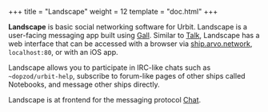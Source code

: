 +++
title = "Landscape"
weight = 12
template = "doc.html"
+++

**Landscape** is basic social networking software for Urbit. Landscape is a user-facing messaging app built using [Gall](../gall). Similar to [Talk](../talk), Landscape has a web interface that can be accessed with a browser via [ship.arvo.network](../shiparvonetwork), ```localhost:80```, or with an iOS app.

Landscape allows you to participate in IRC-like chats such as ```~dopzod/urbit-help```, subscribe to forum-like pages of other ships called Notebooks, and message other ships directly.

Landscape is at frontend for the messaging protocol [Chat](../chat).
